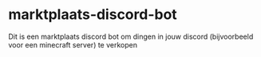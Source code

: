 # marktplaats-discord-bot
Dit is een marktplaats discord bot om dingen in jouw discord (bijvoorbeeld voor een minecraft server) te verkopen
